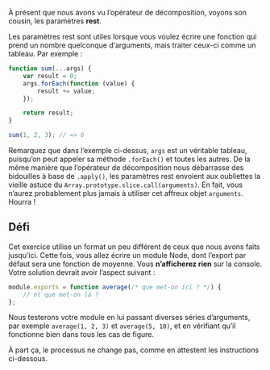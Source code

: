 À présent que nous avons vu l’opérateur de décomposition, voyons son cousin, les paramètres **rest**.

Les paramètres rest sont utiles lorsque vous voulez écrire une fonction qui prend un nombre quelconque d‘arguments, mais traiter ceux-ci comme un tableau. Par exemple :

```js
function sum(...args) {
    var result = 0;
    args.forEach(function (value) {
        result += value;
    });

    return result;
}

sum(1, 2, 3); // => 6
```

Remarquez que dans l’exemple ci-dessus, `args` est un véritable tableau, puisqu’on peut appeler sa méthode `.forEach()` et toutes les autres. De la même manière que l’opérateur de décomposition nous débarrasse des bidouilles à base de `.apply()`, les paramètres rest envoient aux oubliettes la vieille astuce du `Array.prototype.slice.call(arguments)`. En fait, vous n’aurez probablement plus jamais à utiliser cet affreux objet `arguments`. Hourra !

## Défi

Cet exercice utilise un format un peu différent de ceux que nous avons faits jusqu’ici. Cette fois, vous allez écrire un module Node, dont l’export par défaut sera une fonction de moyenne. Vous **n’afficherez rien** sur la console. Votre solution devrait avoir l’aspect suivant :

```js
module.exports = function average(/* que met-on ici ? */) {
    // et que met-on là ?
};
```

Nous testerons votre module en lui passant diverses séries d’arguments, par exemple `average(1, 2, 3)` et `average(5, 10)`, et en vérifiant qu’il fonctionne bien dans tous les cas de figure.

À part ça, le processus ne change pas, comme en attestent les instructions ci-dessous.
